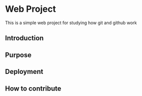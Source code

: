 # Web Project

This is a simple web project for studying how git and github work

## Introduction

## Purpose

## Deployment

## How to contribute